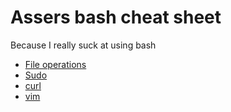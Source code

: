 # Assers bash cheat sheet

Because I really suck at using bash

* [File operations](file-operations.md)
* [Sudo](sudo.md)
* [curl](curl.md)
* [vim](vim.md)
